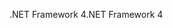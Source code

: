 <span data-ttu-id="6f299-101">.NET Framework 4</span><span class="sxs-lookup"><span data-stu-id="6f299-101">.NET Framework 4</span></span>